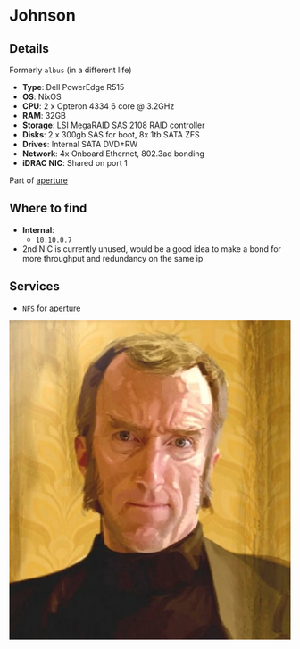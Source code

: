 # Johnson

## Details
Formerly `albus` (in a different life)

- **Type**: Dell PowerEdge R515
- **OS**: NixOS
- **CPU**: 2 x Opteron 4334 6 core @ 3.2GHz
- **RAM**: 32GB
- **Storage**: LSI MegaRAID SAS 2108 RAID controller
- **Disks**: 2 x 300gb SAS for boot, 8x 1tb SATA ZFS
- **Drives**: Internal SATA DVD±RW
- **Network**: 4x Onboard Ethernet, 802.3ad bonding
- **iDRAC NIC**: Shared on port 1

Part of [aperture](../../aperture/index.md)

## Where to find
- **Internal**:
	- `10.10.0.7`
- 2nd NIC is currently unused, would be a good idea to make a bond for more throughput and redundancy on the same ip
## Services
- `NFS` for [aperture](../../aperture/index.md)


![](../../assets/johnson.png)